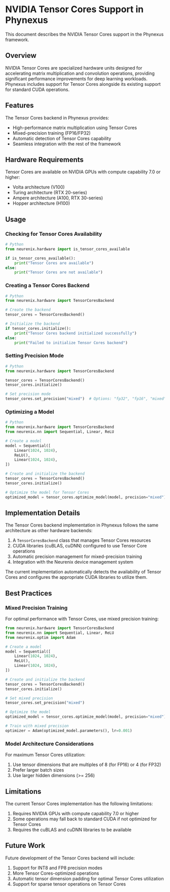 # NVIDIA Tensor Cores Support in Phynexus

This document describes the NVIDIA Tensor Cores support in the Phynexus framework.

## Overview

NVIDIA Tensor Cores are specialized hardware units designed for accelerating matrix multiplication and convolution operations, providing significant performance improvements for deep learning workloads. Phynexus includes support for Tensor Cores alongside its existing support for standard CUDA operations.

## Features

The Tensor Cores backend in Phynexus provides:

- High-performance matrix multiplication using Tensor Cores
- Mixed-precision training (FP16/FP32)
- Automatic detection of Tensor Cores capability
- Seamless integration with the rest of the framework

## Hardware Requirements

Tensor Cores are available on NVIDIA GPUs with compute capability 7.0 or higher:
- Volta architecture (V100)
- Turing architecture (RTX 20-series)
- Ampere architecture (A100, RTX 30-series)
- Hopper architecture (H100)

## Usage

### Checking for Tensor Cores Availability

```python
# Python
from neurenix.hardware import is_tensor_cores_available

if is_tensor_cores_available():
    print("Tensor Cores are available")
else:
    print("Tensor Cores are not available")
```

### Creating a Tensor Cores Backend

```python
# Python
from neurenix.hardware import TensorCoresBackend

# Create the backend
tensor_cores = TensorCoresBackend()

# Initialize the backend
if tensor_cores.initialize():
    print("Tensor Cores backend initialized successfully")
else:
    print("Failed to initialize Tensor Cores backend")
```

### Setting Precision Mode

```python
# Python
from neurenix.hardware import TensorCoresBackend

tensor_cores = TensorCoresBackend()
tensor_cores.initialize()

# Set precision mode
tensor_cores.set_precision("mixed")  # Options: "fp32", "fp16", "mixed"
```

### Optimizing a Model

```python
# Python
from neurenix.hardware import TensorCoresBackend
from neurenix.nn import Sequential, Linear, ReLU

# Create a model
model = Sequential([
    Linear(1024, 1024),
    ReLU(),
    Linear(1024, 1024),
])

# Create and initialize the backend
tensor_cores = TensorCoresBackend()
tensor_cores.initialize()

# Optimize the model for Tensor Cores
optimized_model = tensor_cores.optimize_model(model, precision="mixed")
```

## Implementation Details

The Tensor Cores backend implementation in Phynexus follows the same architecture as other hardware backends:

1. A `TensorCoresBackend` class that manages Tensor Cores resources
2. CUDA libraries (cuBLAS, cuDNN) configured to use Tensor Core operations
3. Automatic precision management for mixed-precision training
4. Integration with the Neurenix device management system

The current implementation automatically detects the availability of Tensor Cores and configures the appropriate CUDA libraries to utilize them.

## Best Practices

### Mixed Precision Training

For optimal performance with Tensor Cores, use mixed precision training:

```python
from neurenix.hardware import TensorCoresBackend
from neurenix.nn import Sequential, Linear, ReLU
from neurenix.optim import Adam

# Create a model
model = Sequential([
    Linear(1024, 1024),
    ReLU(),
    Linear(1024, 1024),
])

# Create and initialize the backend
tensor_cores = TensorCoresBackend()
tensor_cores.initialize()

# Set mixed precision
tensor_cores.set_precision("mixed")

# Optimize the model
optimized_model = tensor_cores.optimize_model(model, precision="mixed")

# Train with mixed precision
optimizer = Adam(optimized_model.parameters(), lr=0.001)
```

### Model Architecture Considerations

For maximum Tensor Cores utilization:

1. Use tensor dimensions that are multiples of 8 (for FP16) or 4 (for FP32)
2. Prefer larger batch sizes
3. Use larger hidden dimensions (>= 256)

## Limitations

The current Tensor Cores implementation has the following limitations:

1. Requires NVIDIA GPUs with compute capability 7.0 or higher
2. Some operations may fall back to standard CUDA if not optimized for Tensor Cores
3. Requires the cuBLAS and cuDNN libraries to be available

## Future Work

Future development of the Tensor Cores backend will include:

1. Support for INT8 and FP8 precision modes
2. More Tensor Cores-optimized operations
3. Automatic tensor dimension padding for optimal Tensor Cores utilization
4. Support for sparse tensor operations on Tensor Cores
